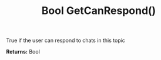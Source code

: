 ﻿---
uid: crmscript_ref_NSChatTopicAgent_GetCanRespond
title: Bool GetCanRespond()
intellisense: NSChatTopicAgent.GetCanRespond
keywords: NSChatTopicAgent, GetCanRespond
so.topic: reference
---

True if the user can respond to chats in this topic

**Returns:** Bool



